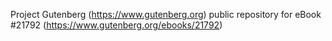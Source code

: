 Project Gutenberg (https://www.gutenberg.org) public repository for eBook #21792 (https://www.gutenberg.org/ebooks/21792)
